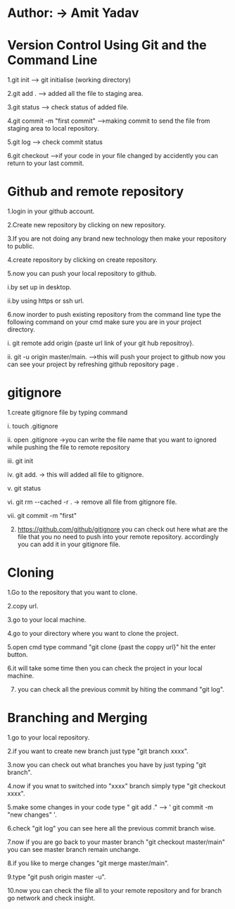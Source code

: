 # Author:  ->  Amit Yadav


#  Version Control Using Git and the Command Line


1.git init    --> git initialise  (working directory)

2.git add .   --> added all the file to staging area.

3.git status   --> check status of added file.

4.git commit -m "first commit"   -->making commit to send the file from staging area to local repository.

5.git log   --> check commit status

6.git checkout  -->if your code in your file changed by accidently you can return to your last commit.

# Github and remote repository


1.login in your github account.

2.Create new repository by clicking on new repository.

3.If you are not doing any brand new technology then make your repository to public.

4.create repository by clicking on create repository.

5.now you can push your local repository to github.
  
 <t> i.by set up in desktop.
  
 <t>ii.by using https or ssh url.

6.now inorder to push existing repository from the command line type the following command on your cmd make sure you are in your project directory.
 
   i. git remote add origin {paste url link of your git hub repositroy}.<br>
   
  ii. git -u origin master/main.   -->this will push your project to github now you can see your project by refreshing github repository page .<br>



# gitignore
 
1.create gitignore file by typing command
  
   i. touch .gitignore <br>
   
   ii. open .gitignore  ->you can write the file name that you want to ignored while pushing the file to remote repository <br>
   
   iii. git init <br>
   
   iv. git add. -> this will added all file to gitignore.<br>
   
   v. git status<br>
   
   vi. git rm --cached -r .  -> remove all file from gitignore file.<br>
   
   vii. git commit -m "first"

2. https://github.com/github/gitignore  you can check out here what are the file that you no need to push into your remote repository.
   accordingly you can add it in your gitignore file.
   
# Cloning

1.Go to the repository that you want to clone.<br>

2.copy url.<br>

3.go to your local machine.<br>

4.go to your directory where you want to clone the project.<br>

5.open cmd type command "git clone {past the coppy url}" hit the enter button.<br>

6.it will take some time then you can check the project in your local machine.<br>

7. you can check all the previous commit by hiting the command "git log".<br>

# Branching and Merging

1.go to your local repository.<br>

2.if you want to create new branch just type "git branch xxxx".<br>

3.now you can check out what branches you have by just typing "git branch".<br>

4.now if you wnat to switched into "xxxx" branch simply type "git checkout xxxx".<br>

5.make some changes in your code type " git add ." --> ' git commit -m "new changes" '.<br>

6.check "git  log" you can see here all the previous commit branch wise.<br>

7.now if you are go back to your master branch "git checkout master/main" you can see master branch remain unchange.<br>

8.if you like to merge changes "git merge master/main".<br>

9.type "git push origin master -u".<br>

10.now you can check the file all to your remote repository and for branch go network and check insight.<br>
